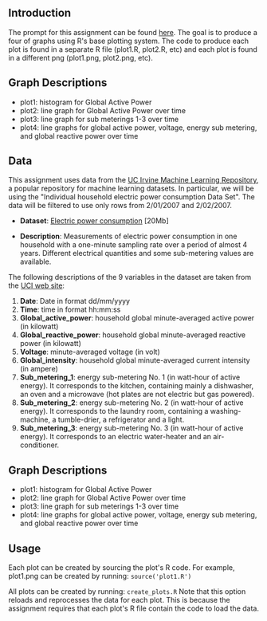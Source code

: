 ## Introduction

The prompt for this assignment can be found [here](https://github.com/rdpeng/ExData_Plotting1). The goal is to produce a four of graphs using R's base plotting system. The code to produce each plot is found in a separate R file (plot1.R, plot2.R, etc) and each plot is found in a different png (plot1.png, plot2.png, etc). 

## Graph Descriptions
 * plot1: histogram for Global Active Power
 * plot2: line graph for Global Active Power over time 
 * plot3: line graph for sub meterings 1-3 over time
 * plot4: line graphs for global active power, voltage, energy sub metering, and global reactive power over time 

## Data

This assignment uses data from
the <a href="http://archive.ics.uci.edu/ml/">UC Irvine Machine
Learning Repository</a>, a popular repository for machine learning
datasets. In particular, we will be using the "Individual household
electric power consumption Data Set". The data will be filtered to use only rows
from 2/01/2007 and 2/02/2007. 


* <b>Dataset</b>: <a href="https://d396qusza40orc.cloudfront.net/exdata%2Fdata%2Fhousehold_power_consumption.zip">Electric power consumption</a> [20Mb]

* <b>Description</b>: Measurements of electric power consumption in
one household with a one-minute sampling rate over a period of almost
4 years. Different electrical quantities and some sub-metering values
are available.


The following descriptions of the 9 variables in the dataset are taken
from
the <a href="https://archive.ics.uci.edu/ml/datasets/Individual+household+electric+power+consumption">UCI
web site</a>:

<ol>
<li><b>Date</b>: Date in format dd/mm/yyyy </li>
<li><b>Time</b>: time in format hh:mm:ss </li>
<li><b>Global_active_power</b>: household global minute-averaged active power (in kilowatt) </li>
<li><b>Global_reactive_power</b>: household global minute-averaged reactive power (in kilowatt) </li>
<li><b>Voltage</b>: minute-averaged voltage (in volt) </li>
<li><b>Global_intensity</b>: household global minute-averaged current intensity (in ampere) </li>
<li><b>Sub_metering_1</b>: energy sub-metering No. 1 (in watt-hour of active energy). It corresponds to the kitchen, containing mainly a dishwasher, an oven and a microwave (hot plates are not electric but gas powered). </li>
<li><b>Sub_metering_2</b>: energy sub-metering No. 2 (in watt-hour of active energy). It corresponds to the laundry room, containing a washing-machine, a tumble-drier, a refrigerator and a light. </li>
<li><b>Sub_metering_3</b>: energy sub-metering No. 3 (in watt-hour of active energy). It corresponds to an electric water-heater and an air-conditioner.</li>
</ol>

## Graph Descriptions
 * plot1: histogram for Global Active Power
 * plot2: line graph for Global Active Power over time 
 * plot3: line graph for sub meterings 1-3 over time
 * plot4: line graphs for global active power, voltage, energy sub metering, and global reactive power over time 
 
## Usage

Each plot can be created by sourcing the plot's R code. For example, plot1.png can be created
by running:
`source('plot1.R') `

All plots can be created by running:
`create_plots.R`
Note that this option reloads and reprocesses the data for each plot. This is because the 
assignment requires that each plot's R file contain the code to load the data. 